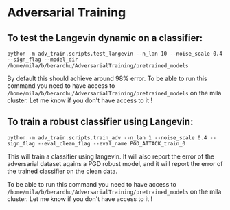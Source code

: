 # Adversarial Training

## To test the Langevin dynamic on a classifier:
`python -m adv_train.scripts.test_langevin --n_lan 10 --noise_scale 0.4 --sign_flag --model_dir /home/mila/b/berardhu/AdversarialTraining/pretrained_models`

By default this should achieve around 98% error.
To be able to run this command you need to have access to `/home/mila/b/berardhu/AdversarialTraining/pretrained_models` on the mila cluster. Let me know if you don't have access to it !

## To train a robust classifier using Langevin:
`python -m adv_train.scripts.train_adv --n_lan 1 --noise_scale 0.4 --sign_flag --eval_clean_flag --eval_name PGD_ATTACK_train_0`

This will train a classifier using langevin. It will also report the error of the adversarial dataset agains a PGD robust model, and it will report the error of the trained classifier on the clean data.

To be able to run this command you need to have access to `/home/mila/b/berardhu/AdversarialTraining/pretrained_models` on the mila cluster. Let me know if you don't have access to it !
